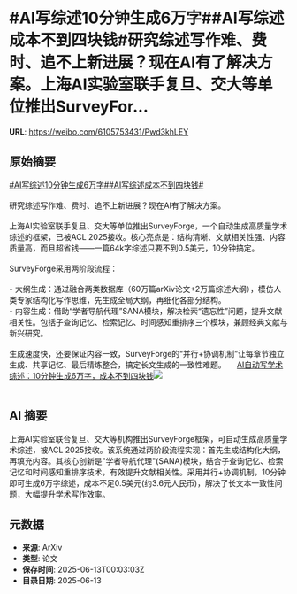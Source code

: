 # #AI写综述10分钟生成6万字##AI写综述成本不到四块钱#研究综述写作难、费时、追不上新进展？现在AI有了解决方案。上海AI实验室联手复旦、交大等单位推出SurveyFor...

**URL**: https://weibo.com/6105753431/Pwd3khLEY

## 原始摘要

<a href="https://m.weibo.cn/search?containerid=231522type%3D1%26t%3D10%26q%3D%23AI%E5%86%99%E7%BB%BC%E8%BF%B010%E5%88%86%E9%92%9F%E7%94%9F%E6%88%906%E4%B8%87%E5%AD%97%23&amp;extparam=%23AI%E5%86%99%E7%BB%BC%E8%BF%B010%E5%88%86%E9%92%9F%E7%94%9F%E6%88%906%E4%B8%87%E5%AD%97%23" data-hide=""><span class="surl-text">#AI写综述10分钟生成6万字#</span></a><a href="https://m.weibo.cn/search?containerid=231522type%3D1%26t%3D10%26q%3D%23AI%E5%86%99%E7%BB%BC%E8%BF%B0%E6%88%90%E6%9C%AC%E4%B8%8D%E5%88%B0%E5%9B%9B%E5%9D%97%E9%92%B1%23&amp;extparam=%23AI%E5%86%99%E7%BB%BC%E8%BF%B0%E6%88%90%E6%9C%AC%E4%B8%8D%E5%88%B0%E5%9B%9B%E5%9D%97%E9%92%B1%23" data-hide=""><span class="surl-text">#AI写综述成本不到四块钱#</span></a><br><br>研究综述写作难、费时、追不上新进展？现在AI有了解决方案。<br><br>上海AI实验室联手复旦、交大等单位推出SurveyForge，一个自动生成高质量学术综述的框架，已被ACL 2025接收。核心亮点是：结构清晰、文献相关性强、内容质量高，而且超省钱——一篇64k字综述只要不到0.5美元，10分钟搞定。<br><br>SurveyForge采用两阶段流程：<br><br>- 大纲生成：通过融合两类数据库（60万篇arXiv论文+2万篇综述大纲），模仿人类专家结构化写作思维，先生成全局大纲，再细化各部分结构。<br>- 内容生成：借助“学者导航代理”SANA模块，解决检索“遗忘性”问题，提升文献相关性。包括子查询记忆、检索记忆、时间感知重排序三个模块，兼顾经典文献与新兴研究。<br><br>生成速度快，还要保证内容一致，SurveyForge的“并行+协调机制”让每章节独立生成、共享记忆、最后精炼整合，搞定长文生成的一致性难题。 <a href="https://weibo.com/ttarticle/p/show?id=2309405176766745673788" data-hide=""><span class="url-icon"><img style="width: 1rem;height: 1rem" src="https://h5.sinaimg.cn/upload/2015/09/25/3/timeline_card_small_article_default.png" referrerpolicy="no-referrer"></span><span class="surl-text">AI自动写学术综述：10分钟生成6万字，成本不到四块钱</span></a><img style="" src="https://tvax3.sinaimg.cn/large/006Fd7o3gy1i2coi0r26mj30rs0fmdhp.jpg" referrerpolicy="no-referrer"><br><br>

## AI 摘要

上海AI实验室联合复旦、交大等机构推出SurveyForge框架，可自动生成高质量学术综述，被ACL 2025接收。该系统通过两阶段流程实现：首先生成结构化大纲，再填充内容。其核心创新是"学者导航代理"(SANA)模块，结合子查询记忆、检索记忆和时间感知重排序技术，有效提升文献相关性。采用并行+协调机制，10分钟即可生成6万字综述，成本不足0.5美元(约3.6元人民币)，解决了长文本一致性问题，大幅提升学术写作效率。

## 元数据

- **来源**: ArXiv
- **类型**: 论文
- **保存时间**: 2025-06-13T00:03:03Z
- **目录日期**: 2025-06-13
